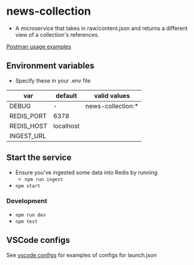 # news-collection

- A microservice that takes in raw/content.json and returns a different view of a collection's references.

[Postman usage examples](https://documenter.getpostman.com/view/1592722/T1LPDmyz?version=latest)

## Environment variables
- Specify these in your .env file

var             | default   | valid values
--------------- | -------   | ------------
DEBUG           |  -        | news-collection:*
REDIS_PORT      | 6378      | 
REDIS_HOST      | localhost |
INGEST_URL      |           |

## Start the service
- Ensure you've ingested some data into Redis by running
	- `npm run ingest`
- `npm start`

### Development
- `npm run dev`
- `npm test`

## VSCode configs
See [vscode configs]('vscodeconfigs.md') for examples of configs for launch.json